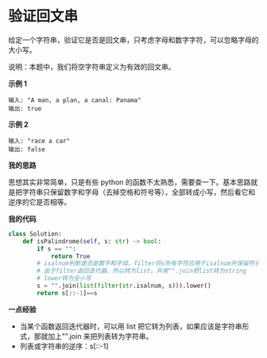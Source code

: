 # 验证回文串

给定一个字符串，验证它是否是回文串，只考虑字母和数字字符，可以忽略字母的大小写。

说明：本题中，我们将空字符串定义为有效的回文串。

**示例 1**

```
输入: "A man, a plan, a canal: Panama"
输出: true
```

**示例 2**

```
输入: "race a car"
输出: false
```

**我的思路**

思想其实非常简单，只是有些 python 的函数不太熟悉，需要查一下。基本思路就是把字符串只保留数字和字母（去掉空格和符号等），全部转成小写，然后看它和逆序的它是否相等。

**我的代码**

```python
class Solution:
    def isPalindrome(self, s: str) -> bool:
        if s == "":
            return True
        # isalnum判断是否是数字和字母，filter将s所有字符应用于isalnum并保留符合条件的
        # 由于filter返回迭代器，所以转为list，并用"".join把list转为string
        # lower转为全小写
        s = "".join(list(filter(str.isalnum, s))).lower()
        return s[::-1]==s
```

**一点经验**

- 当某个函数返回迭代器时，可以用 list 把它转为列表，如果应该是字符串形式，那就加上"".join 来把列表转为字符串。
- 列表或字符串的逆序：s[::-1]
